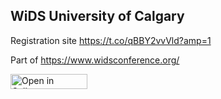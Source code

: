 ## WiDS University of Calgary

Registration site https://t.co/qBBY2vvVld?amp=1

Part of https://www.widsconference.org/

<a href="https://tinyurl.com/y7cu94rr" target="_parent"><img src="https://raw.githubusercontent.com/callysto/curriculum-notebooks/master/open-in-callysto-button.svg?sanitize=true" width="123" height="24" alt="Open in Callysto"></a>
